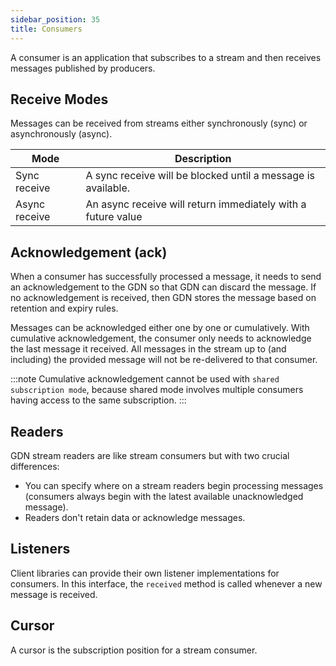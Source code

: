 ```yaml
---
sidebar_position: 35
title: Consumers
---
```


A consumer is an application that subscribes to a stream and then receives messages published by producers.

## Receive Modes

Messages can be received from streams either synchronously (sync) or asynchronously (async).

| Mode          | Description  |
|--------------|---------------------------|
| Sync receive  | A sync receive will be blocked until a message is available. |
| Async receive | An async receive will return immediately with a future value |

## Acknowledgement (ack)

When a consumer has successfully processed a message, it needs to send an acknowledgement to the GDN so that GDN can discard the message. If no acknowledgement is received, then GDN stores the message based on retention and expiry rules.

Messages can be acknowledged either one by one or cumulatively. With cumulative acknowledgement, the consumer only needs to acknowledge the last message it received. All messages in the stream up to (and including) the provided message will not be re-delivered to that consumer.

:::note
Cumulative acknowledgement cannot be used with `shared subscription mode`, because shared mode involves multiple consumers having access to the same subscription.
:::

## Readers

GDN stream readers are like stream consumers but with two crucial differences:

- You can specify where on a stream readers begin processing messages (consumers always begin with the latest available unacknowledged message).
- Readers don't retain data or acknowledge messages.

## Listeners

Client libraries can provide their own listener implementations for consumers. In this interface, the `received` method is called whenever a new message is received.

## Cursor

A cursor is the subscription position for a stream consumer. 
